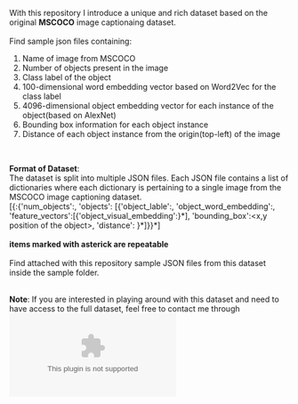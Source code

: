 With this repository I introduce a unique and rich dataset based on the original **MSCOCO** image captionaing dataset.
<br />
<br />
Find sample json files containing:
<br />
1. Name of image from MSCOCO
2. Number of objects present in the image
3. Class label of the object
4. 100-dimensional word embedding vector based on Word2Vec for the class label
5. 4096-dimensional object embedding vector for each instance of the object(based on AlexNet)
6. Bounding box information for each object instance
7. Distance of each object instance from the origin(top-left) of the image
<br />

**Format of Dataset**:
<br />
The dataset is split into multiple JSON files. Each JSON file contains a list of dictionaries where each dictionary is pertaining to a single image from the MSCOCO image captioning dataset.
<br />
[{<name of image>:{'num_objects':<number of objects>, 'objects': [{'object_lable':<name of object>, 'object_word_embedding':<word2vec based object label features>, 'feature_vectors':[{'object_visual_embedding':<alexnet based object visual features>}\*], 'bounding_box':<x,y position of the object>, 'distance': <object distance from top-left position inside image>}\*]}}\*]
<br />
<br />
**items marked with asterick are repeatable**
<br />
<br />
Find attached with this repository sample JSON files from this dataset inside the sample folder.
<br />
<br />
  
**Note**: If you are interested in playing around with this dataset and need to have access to the full dataset, feel free to contact me through ![](ashutosh.mishra1014@gmail.com)
